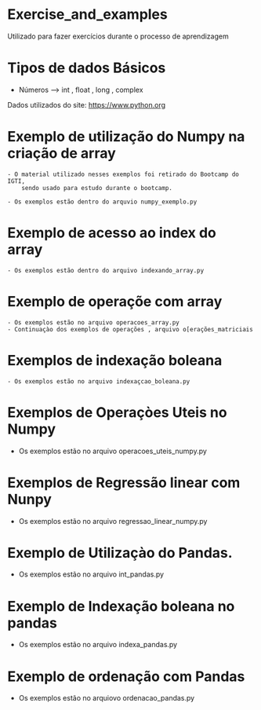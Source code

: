 # Exercise_and_examples
Utilizado para fazer exercícios durante o processo de aprendizagem

# Tipos de dados Básicos 
- Números --> int , float , long , complex


 Dados utilizados do site:
 https://www.python.org
 

# Exemplo de utilização do Numpy na criação de array

    - O material utilizado nesses exemplos foi retirado do Bootcamp do IGTI,
        sendo usado para estudo durante o bootcamp.
   
    - Os exemplos estão dentro do arquvio numpy_exemplo.py

# Exemplo de acesso ao index do array
 
    - Os exemplos estão dentro do arquivo indexando_array.py

# Exemplo de operaçõe com array

    - Os exemplos estão no arquivo operacoes_array.py
    - Continuaçào dos exemplos de operações , arquivo o[erações_matriciais

# Exemplos de indexação boleana

    - Os exemplos estão no arquivo indexaçcao_boleana.py

# Exemplos de Operaçòes Uteis no Numpy

   - Os exemplos estão no arquivo operacoes_uteis_numpy.py

# Exemplos de Regressão linear com Nunpy

   - Os exemplos estão no arquivo regressao_linear_numpy.py

# Exemplo de Utilizaçào do Pandas.

   - Os exemplos estão no arquivo int_pandas.py

# Exemplo de Indexação boleana no pandas

   - Os exemplos estão no arquivo indexa_pandas.py

# Exemplo de ordenação com Pandas

  - Os exemplos estão no arquiovo ordenacao_pandas.py